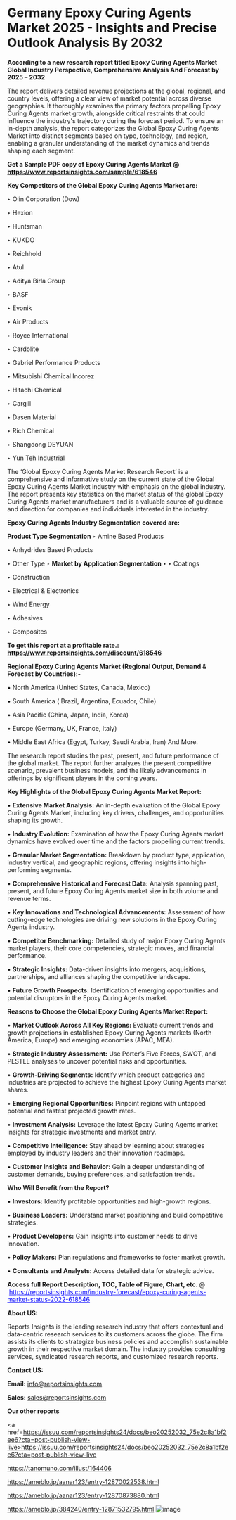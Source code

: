 # Germany Epoxy Curing Agents Market 2025 - Insights and Precise Outlook Analysis By 2032

<strong>According to a new research report titled Epoxy Curing Agents Market Global Industry Perspective, Comprehensive Analysis And Forecast by 2025 – 2032</strong>

The report delivers detailed revenue projections at the global, regional, and country levels, offering a clear view of market potential across diverse geographies. It thoroughly examines the primary factors propelling Epoxy Curing Agents market growth, alongside critical restraints that could influence the industry's trajectory during the forecast period. To ensure an in-depth analysis, the report categorizes the Global Epoxy Curing Agents Market into distinct segments based on type, technology, and region, enabling a granular understanding of the market dynamics and trends shaping each segment.

<strong>Get a Sample PDF copy of Epoxy Curing Agents Market </strong><strong>@<a href=https://www.reportsinsights.com/sample/618546 style=color:#0000ff;> https://www.reportsinsights.com/sample/618546</a></strong></font>

<strong>Key Competitors of the Global Epoxy Curing Agents Market are:</strong>

‣ Olin Corporation (Dow)

‣ Hexion

‣ Huntsman

‣ KUKDO

‣ Reichhold

‣ Atul

‣ Aditya Birla Group

‣ BASF

‣ Evonik

‣ Air Products

‣ Royce International

‣ Cardolite

‣ Gabriel Performance Products

‣ Mitsubishi Chemical
 Incorez

‣ Hitachi Chemical

‣ Cargill

‣ Dasen Material

‣ Rich Chemical

‣ Shangdong DEYUAN

‣ Yun Teh Industrial

The ‘Global Epoxy Curing Agents Market Research Report’ is a comprehensive and informative study on the current state of the Global Epoxy Curing Agents Market industry with emphasis on the global industry. The report presents key statistics on the market status of the global Epoxy Curing Agents market manufacturers and is a valuable source of guidance and direction for companies and individuals interested in the industry.

<strong>Epoxy Curing Agents Industry Segmentation covered are:</strong>

<strong>Product Type Segmentation</strong>
‣
Amine Based Products

‣ Anhydrides Based Products

‣ Other Type
‣ 
<strong>Market by Application Segmentation</strong>
‣
‣  Coatings

‣ Construction

‣ Electrical & Electronics

‣ Wind Energy

‣ Adhesives

‣ Composites

<strong>To get this report at a profitable rate.: <a href=https://www.reportsinsights.com/discount/618546 style=color:#0000ff;>https://www.reportsinsights.com/discount/618546</a></strong></font>

<strong>Regional Epoxy Curing Agents Market (Regional Output, Demand &amp; Forecast by Countries):-</strong>

• North America (United States, Canada, Mexico)

• South America ( Brazil, Argentina, Ecuador, Chile)

• Asia Pacific (China, Japan, India, Korea)

• Europe (Germany, UK, France, Italy)

• Middle East Africa (Egypt, Turkey, Saudi Arabia, Iran) And More.

The research report studies the past, present, and future performance of the global market. The report further analyzes the present competitive scenario, prevalent business models, and the likely advancements in offerings by significant players in the coming years.

<strong>Key Highlights of the Global Epoxy Curing Agents Market Report:</strong>

• <strong>Extensive Market Analysis:</strong> An in-depth evaluation of the Global Epoxy Curing Agents Market, including key drivers, challenges, and opportunities shaping its growth.

• <strong>Industry Evolution:</strong> Examination of how the Epoxy Curing Agents market dynamics have evolved over time and the factors propelling current trends.

• <strong>Granular Market Segmentation:</strong> Breakdown by product type, application, industry vertical, and geographic regions, offering insights into high-performing segments.

• <strong>Comprehensive Historical and Forecast Data:</strong> Analysis spanning past, present, and future Epoxy Curing Agents market size in both volume and revenue terms.

• <strong>Key Innovations and Technological Advancements:</strong> Assessment of how cutting-edge technologies are driving new solutions in the Epoxy Curing Agents industry.

• <strong>Competitor Benchmarking:</strong> Detailed study of major Epoxy Curing Agents market players, their core competencies, strategic moves, and financial performance.

• <strong>Strategic Insights:</strong> Data-driven insights into mergers, acquisitions, partnerships, and alliances shaping the competitive landscape.

• <strong>Future Growth Prospects:</strong> Identification of emerging opportunities and potential disruptors in the Epoxy Curing Agents market.

<strong>Reasons to Choose the Global Epoxy Curing Agents Market Report:</strong>

• <strong>Market Outlook Across All Key Regions:</strong> Evaluate current trends and growth projections in established Epoxy Curing Agents markets (North America, Europe) and emerging economies (APAC, MEA).

• <strong>Strategic Industry Assessment:</strong> Use Porter’s Five Forces, SWOT, and PESTLE analyses to uncover potential risks and opportunities.

• <strong>Growth-Driving Segments:</strong> Identify which product categories and industries are projected to achieve the highest Epoxy Curing Agents market shares.

• <strong>Emerging Regional Opportunities:</strong> Pinpoint regions with untapped potential and fastest projected growth rates.

• <strong>Investment Analysis:</strong> Leverage the latest Epoxy Curing Agents market insights for strategic investments and market entry.

• <strong>Competitive Intelligence:</strong> Stay ahead by learning about strategies employed by industry leaders and their innovation roadmaps.

• <strong>Customer Insights and Behavior:</strong> Gain a deeper understanding of customer demands, buying preferences, and satisfaction trends.

<strong>Who Will Benefit from the Report?</strong>

• <strong>Investors:</strong> Identify profitable opportunities and high-growth regions.

• <strong>Business Leaders:</strong> Understand market positioning and build competitive strategies.

• <strong>Product Developers:</strong> Gain insights into customer needs to drive innovation.

• <strong>Policy Makers:</strong> Plan regulations and frameworks to foster market growth.

• <strong>Consultants and Analysts:</strong> Access detailed data for strategic advice.
</ul>
<strong>Access full Report Description, TOC, Table of Figure, Chart, etc. </strong>@  <a href=https://reportsinsights.com/industry-forecast/epoxy-curing-agents-market-status-2022-618546 style=color:#0000ff;>https://reportsinsights.com/industry-forecast/epoxy-curing-agents-market-status-2022-618546</a></font>

<strong><strong>About US</strong>:</strong>

Reports Insights is the leading research industry that offers contextual and data-centric research services to its customers across the globe. The firm assists its clients to strategize business policies and accomplish sustainable growth in their respective market domain. The industry provides consulting services, syndicated research reports, and customized research reports.

<strong>Contact US:</strong>

<p class=""""><b>Email:</b> <a href=mailto:info@reportsinsights.com>info@reportsinsights.com</a></p>
<p class=""""><b>Sales:</b> <a href=mailto:sales@reportsinsights.com>sales@reportsinsights.com</a></p>

<strong>Our other reports</strong>

<a href=https://issuu.com/reportsinsights24/docs/beo20252032_75e2c8a1bf2ee6?cta=post-publish-view-live>https://issuu.com/reportsinsights24/docs/beo20252032_75e2c8a1bf2ee6?cta=post-publish-view-live</a>

<a href=https://tanomuno.com/illust/164406>https://tanomuno.com/illust/164406</a>

<a href=https://ameblo.jp/aanar123/entry-12870022538.html>https://ameblo.jp/aanar123/entry-12870022538.html</a>

<a href=https://ameblo.jp/aanar123/entry-12870873880.html>https://ameblo.jp/aanar123/entry-12870873880.html</a>

<a href=https://ameblo.jp/384240/entry-12871532795.html>https://ameblo.jp/384240/entry-12871532795.html</a>
![image](https://github.com/user-attachments/assets/e37802d9-8f47-4b05-9c81-039b310f5758)
